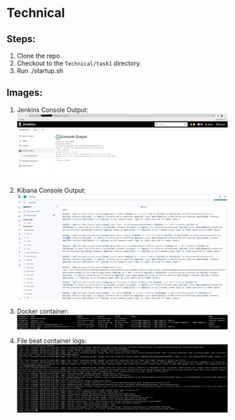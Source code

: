 # Technical

## Steps:
 
1. Clone the repo.
2. Checkout to the `Technical/task1` directory.
3. Run ./startup.sh
 
 ## Images:
 1. Jenkins Console Output: 
![alt text](https://github.com/kmohan778/Technical/blob/main/Images/Screenshot%202021-06-17%20at%206.03.47%20PM.png "Logo Title Text 1")

 2. Kibana Console Output: 
![alt text](https://github.com/kmohan778/Technical/blob/main/Images/Screenshot%202021-06-17%20at%206.04.09%20PM.png "Logo Title Text 1")

 3. Docker container: 
![alt text](https://github.com/kmohan778/Technical/blob/main/Images/Screenshot%202021-06-17%20at%206.18.33%20PM.png "Logo Title Text 1")

 4. File beat container logs: 
![alt text](https://github.com/kmohan778/Technical/blob/main/Images/Screenshot%202021-06-17%20at%206.18.53%20PM.png "Logo Title Text 1")
